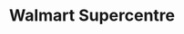 ---
title: "Walmart Supercentre"
url: /regina/walmart-supercentre-gordon-road/
shop: supermarket
---